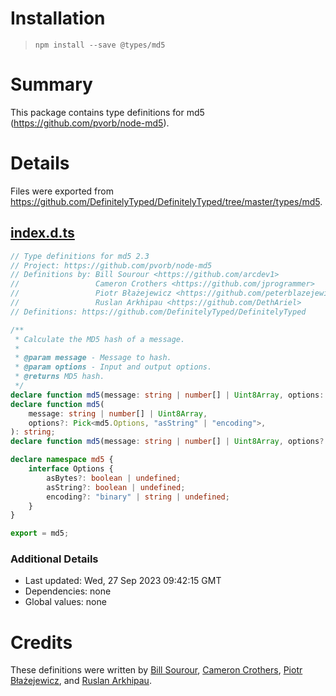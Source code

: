 # Installation
> `npm install --save @types/md5`

# Summary
This package contains type definitions for md5 (https://github.com/pvorb/node-md5).

# Details
Files were exported from https://github.com/DefinitelyTyped/DefinitelyTyped/tree/master/types/md5.
## [index.d.ts](https://github.com/DefinitelyTyped/DefinitelyTyped/tree/master/types/md5/index.d.ts)
````ts
// Type definitions for md5 2.3
// Project: https://github.com/pvorb/node-md5
// Definitions by: Bill Sourour <https://github.com/arcdev1>
//                 Cameron Crothers <https://github.com/jprogrammer>
//                 Piotr Błażejewicz <https://github.com/peterblazejewicz>
//                 Ruslan Arkhipau <https://github.com/DethAriel>
// Definitions: https://github.com/DefinitelyTyped/DefinitelyTyped

/**
 * Calculate the MD5 hash of a message.
 *
 * @param message - Message to hash.
 * @param options - Input and output options.
 * @returns MD5 hash.
 */
declare function md5(message: string | number[] | Uint8Array, options: md5.Options & { asBytes: true }): number[];
declare function md5(
    message: string | number[] | Uint8Array,
    options?: Pick<md5.Options, "asString" | "encoding">,
): string;
declare function md5(message: string | number[] | Uint8Array, options?: md5.Options): string | number[];

declare namespace md5 {
    interface Options {
        asBytes?: boolean | undefined;
        asString?: boolean | undefined;
        encoding?: "binary" | string | undefined;
    }
}

export = md5;

````

### Additional Details
 * Last updated: Wed, 27 Sep 2023 09:42:15 GMT
 * Dependencies: none
 * Global values: none

# Credits
These definitions were written by [Bill Sourour](https://github.com/arcdev1), [Cameron Crothers](https://github.com/jprogrammer), [Piotr Błażejewicz](https://github.com/peterblazejewicz), and [Ruslan Arkhipau](https://github.com/DethAriel).
